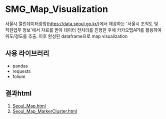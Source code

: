 # SMG_Map_Visualization
서울시 열린데이터광장(https://data.seoul.go.kr/)에서 제공하는 '서울시 조직도 및 직원업무 정보'에서 자료를 받아 데이터 전처리를 진행한 후에 카카오맵API를 활용하여 위도/경도를 추출. 이후 완성된 dataframe으로 map visualization

## 사용 라이브러리
* pandas
* requests
* folium

## 결과html
1. <a href='Seoul_Map.html'>Seoul_Map.html</a>
2. <a href='Seoul_Map_MarkerCluster.html'>Seoul_Map_MarkerCluster.html</a>
